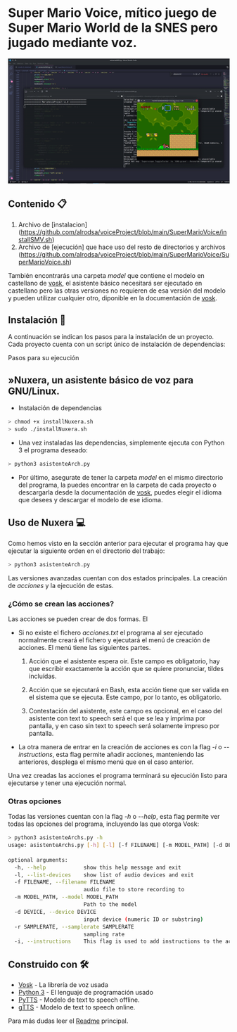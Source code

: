 # Super Mario Voice, mítico juego de Super Mario World de la SNES pero jugado mediante voz.
<p align="center">
 <img src="https://github.com/UzuRodri95/voiceProject/blob/main/images/mario.gif" alt="drawing"/>
</p>

##  Contenido 📋

   1. Archivo de [instalacion] (https://github.com/alrodsa/voiceProject/blob/main/SuperMarioVoice/installSMV.sh)
   2. Archivo de [ejecución] que hace uso del resto de directorios y archivos (https://github.com/alrodsa/voiceProject/blob/main/SuperMarioVoice/SuperMarioVoice.sh)

También encontrarás una carpeta *model* que contiene el modelo en castellano de [vosk](https://alphacephei.com/vosk/models), el asistente básico necesitará ser ejecutado en castellano pero las otras versiones no requieren de esa versión del modelo y pueden utilizar cualquier otro, diponible en la documentación de [vosk](https://alphacephei.com/vosk/models).

## Instalación 🔧

A continuación se indican los pasos para la instalación de un proyecto. Cada proyecto cuenta con un script único de instalación de dependencias:

Pasos para su ejecución

## »Nuxera, un asistente básico de voz para GNU/Linux.

* Instalación de dependencias

```Bash
> chmod +x installNuxera.sh
> sudo ./installNuxera.sh
```

* Una vez instaladas las dependencias, simplemente ejecuta con Python 3 el programa deseado:

```Bash 
> python3 asistenteArch.py
```
* Por último, asegurate de tener la carpeta *model* en el mismo directorio del programa, la puedes encontrar en la carpeta de cada proyecto o descargarla desde la documentación de [vosk](https://alphacephei.com/vosk/models), puedes elegir el idioma que desees y descargar el modelo de ese idioma.


## Uso de Nuxera 💻

Como hemos visto en la sección anterior para ejecutar el programa hay que ejecutar la siguiente orden en el directorio del trabajo:

```Bash 
> python3 asistenteArch.py
```
Las versiones avanzadas cuentan con dos estados principales. La creación de *acciones* y la ejecución de estas.

### ¿Cómo se crean las acciones?

Las acciones se pueden crear de dos formas. El

* Si no existe el fichero *acciones.txt* el programa al ser ejecutado normalmente creará el fichero y ejecutará el menú de creación de acciones. El menú tiene las siguientes partes.

    1) Acción que el asistente espera oir. Este campo es obligatorio, hay que escribir exactamente la acción que se quiere pronunciar, tildes incluídas.

    2) Acción que se ejecutará en Bash, esta acción tiene que ser valida en el sistema que se ejecuta. Este campo, por lo tanto, es obligatorio.

    3) Contestación del asistente, este campo es opcional, en el caso del asistente con text to speech será el que se lea y imprima por pantalla, y en caso sin text to speech será solamente impreso por pantalla.

* La otra manera de entrar en la creación de acciones es con la flag *-i* o *--instructions*, esta flag permite añadir acciones, manteniendo las anteriores, desplega el mismo menú que en el caso anterior.

Una vez creadas las acciones el programa terminará su ejecución listo para ejecutarse y tener una ejecución normal.

### Otras opciones 

Todas las versiones cuentan con la flag *-h* o *--help*, esta flag permite ver todas las opciones del programa, incluyendo las que otorga Vosk:

```Bash
> python3 asistenteArchs.py -h
usage: asistenteArchs.py [-h] [-l] [-f FILENAME] [-m MODEL_PATH] [-d DEVICE] [-r SAMPLERATE] [-i]

optional arguments:
  -h, --help            show this help message and exit
  -l, --list-devices    show list of audio devices and exit
  -f FILENAME, --filename FILENAME
                        audio file to store recording to
  -m MODEL_PATH, --model MODEL_PATH
                        Path to the model
  -d DEVICE, --device DEVICE
                        input device (numeric ID or substring)
  -r SAMPLERATE, --samplerate SAMPLERATE
                        sampling rate
  -i, --instructions    This flag is used to add instructions to the actions file
```
## Construido con 🛠️

* [Vosk](https://alphacephei.com/vosk/) - La librería de voz usada
* [Python 3](https://docs.python.org/3/) - El lenguaje de programación usado
* [PyTTS](https://pypi.org/project/pyttsx3/) - Modelo de text to speech offline.
* [gTTS](https://gtts.readthedocs.io/en/latest/) - Modelo de text to speech online.

Para más dudas leer el [Readme](https://github.com/UzuRodri95/voiceProject) principal.
